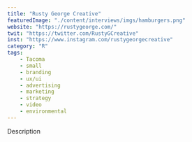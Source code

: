 ```yaml
---
title: "Rusty George Creative"
featuredImage: "./content/interviews/imgs/hamburgers.png"
website: "https://rustygeorge.com/"
twit: "https://twitter.com/RustyGCreative"
inst: "https://www.instagram.com/rustygeorgecreative"
category: "R"
tags:
    - Tacoma
    - small
    - branding
    - ux/ui
    - advertising
    - marketing
    - strategy
    - video
    - environmental
---
```


Description

